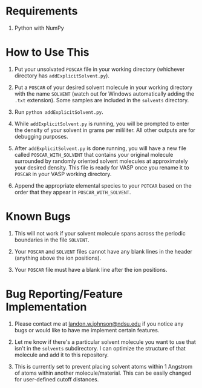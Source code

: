 # Requirements

1. Python with NumPy





# How to Use This

1. Put your unsolvated `POSCAR` file in your working directory (whichever directory has `addExplicitSolvent.py`).

1. Put a `POSCAR` of your desired solvent molecule in your working directory with the name `SOLVENT` (watch out for Windows automatically adding the `.txt` extension). Some samples are included in the `solvents` directory.

1. Run `python addExplicitSolvent.py`.

1. While `addExplicitSolvent.py` is running, you will be prompted to enter the density of your solvent in grams per mililiter. All other outputs are for debugging purposes.

1. After `addExplicitSolvent.py` is done running, you will have a new file called `POSCAR_WITH_SOLVENT` that contains your original molecule surrounded by randomly oriented solvent molecules at approximately your desired density. This file is ready for VASP once you rename it to `POSCAR` in your VASP working directory.

1. Append the appropriate elemental species to your `POTCAR` based on the order that they appear in `POSCAR_WITH_SOLVENT`.





# Known Bugs

1. This will not work if your solvent molecule spans across the periodic boundaries in the file `SOLVENT`.

1. Your `POSCAR` and `SOLVENT` files cannot have any blank lines in the header (anything above the ion positions).

1. Your `POSCAR` file must have a blank line after the ion positions.





# Bug Reporting/Feature Implementation

1. Please contact me at landon.w.johnson@ndsu.edu if you notice any bugs or would like to have me implement certain features.

1. Let me know if there's a particular solvent molecule you want to use that isn't in the `solvents` subdirectory. I can optimize the structure of that molecule and add it to this repository.

1. This is currently set to prevent placing solvent atoms within 1 Angstrom of atoms within another molecule/material. This can be easily changed for user-defined cutoff distances.
